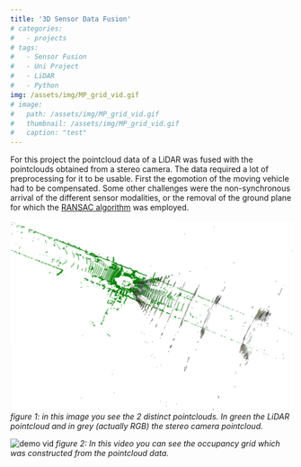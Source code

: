 ```yaml
---
title: '3D Sensor Data Fusion'
# categories:
#   - projects
# tags:
#   - Sensor Fusion
#   - Uni Project
#   - LiDAR
#   - Python
img: /assets/img/MP_grid_vid.gif
# image: 
#   path: /assets/img/MP_grid_vid.gif
#   thumbnail: /assets/img/MP_grid_vid.gif
#   caption: "test"
---
```


For this project the pointcloud data of a LiDAR was fused with the pointclouds obtained from a stereo camera. The data required a lot of preprocessing for it to be usable. First the egomotion of the moving vehicle had to be compensated. Some other challenges were the non-synchronous arrival of the different sensor modalities, or the removal of the ground plane for which the [RANSAC algorithm](https://en.wikipedia.org/wiki/Random_sample_consensus) was employed.


![demo lidar vs stereo](/assets/img/top_view_lidarvsstereo.png)
*figure 1: in this image you see the 2 distinct pointclouds. In green the LiDAR pointcloud and in grey (actually RGB) the stereo camera pointcloud.*


![demo vid](/assets/img/MP_grid_vid.gif)
*figure 2: In this video you can see the occupancy grid which was constructed from the pointcloud data.*